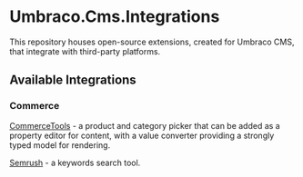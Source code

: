 # Umbraco.Cms.Integrations

This repository houses open-source extensions, created for Umbraco CMS, that integrate with third-party platforms.

## Available Integrations

### Commerce

[CommerceTools](./src/Umbraco.Cms.Integrations.Commerce.CommerceTools/) - a product and category picker that can be added as a property editor for content, with a value converter providing a strongly typed model for rendering.

[Semrush](./src/Umbraco.Cms.Integrations.SEO.Semrush/) - a keywords search tool.
